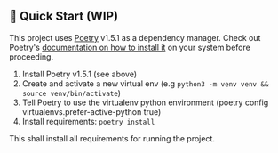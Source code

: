 ## 🚀 Quick Start (WIP)
This project uses [Poetry](https://python-poetry.org/) v1.5.1 as a dependency manager. Check out Poetry's [documentation on how to install it](https://python-poetry.org/docs/#installation) on your system before proceeding.

1. Install Poetry v1.5.1 (see above)
2. Create and activate a new virtual env (e.g `python3 -m venv venv && source venv/bin/activate`)
3. Tell Poetry to use the virtualenv python environment (poetry config virtualenvs.prefer-active-python true)
4. Install requirements: `poetry install`

This shall install all requirements for running the project.
